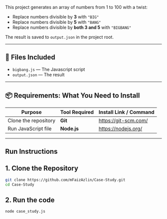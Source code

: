 This project generates an array of numbers from 1 to 100 with a twist:

- Replace numbers divisible by **3** with `"BIG"`
- Replace numbers divisible by **5** with `"BANG"`
- Replace numbers divisible by **both 3 and 5** with `"BIGBANG"`

The result is saved to `output.json` in the project root.

---

## 📁 Files Included

- `bigbang.js` — The Javascript script
- `output.json` — The result

---

## 📦 Requirements: What You Need to Install

| Purpose                         | Tool Required | Install Link / Command              |
|----------------------------------|----------------|--------------------------------------|
| Clone the repository             | **Git**        | https://git-scm.com/                 |
| Run JavaScript file              | **Node.js**    | https://nodejs.org/                  |

---

## Run Instructions

## 1. Clone the Repository

```bash
git clone https://github.com/mFaizAzlin/Case-Study.git
cd Case-Study

```

## 2. Run the code

```bash
node case_study.js
